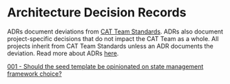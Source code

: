 # Architecture Decision Records

ADRs document deviations from [CAT Team Standards](https://teamdocs.digitalpfizer.com). ADRs also document project-specific decisions that do not impact the CAT Team as a whole. All projects inherit from CAT Team Standards unless an ADR documents the deviation. Read more about ADRs [here](https://teamdocs.digitalpfizer.com/adr).

<!-- TOC goes here -->

[001 - Should the seed template be opinionated on state management framework choice?](./ADR-001.md)